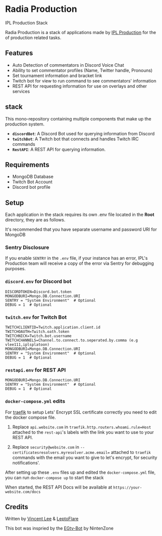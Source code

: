 # Radia Production
IPL Production Stack

Radia Production is a stack of applications made by
[IPL Production](https://iplabs.work) for the of production related tasks.

## Features
- Auto Detection of commentators in Discord Voice Chat
- Ability to set commentator profiles (Name, Twitter handle, Pronouns)
- Set tournament information and bracket link
- Twitch bot for view to run command to see commentators' information
- REST API for requesting information for use on overlays and other services

## stack
This mono-repository containing multiple components that make up the production
system.

- **`discordBot`**: A Discord Bot used for querying information from Discord
- **`twitchBot`**: A Twitch bot that connects and handles Twitch IRC commands
- **`RestAPI`**: A REST API for querying information.

## Requirements

- MongoDB Database
- Twitch Bot Account
- Discord bot profile

## Setup
Each application in the stack requires its own .env file located in the **Root**
directory, they are as follows.

It's recommended that you have separate username and password URI for MongoDB

### **Sentry Disclosure**

If you enable `SENTRY` in the `.env` file, if your instance has an error, IPL's
Production team will receive a copy of the error via Sentry for
debugging purposes.

### `discord.env` for Discord bot
```
DISCORDTOKEN=Discord.bot.token
MONGODBURI=Mongo.DB.Connection.URI
SENTRY = "System Environment"  # Optional
DEBUG = 1  # Optional
```

### `twitch.env` for Twitch Bot
```
TWITCHCLIENTID=Twitch.application.client.id
TWITCHOAUTH=Twitch.oath.token
TWITCHNICK=Twitch.bot.username
TWITCHCHANNELS=Channel.to.connect.to.seperated.by.comma (e.g vlee111,iplsplatoon)
MONGODBURI=Mongo.DB.Connection.URI
SENTRY = "System Environment"  # Optional
DEBUG = 1  # Optional
```

### `restapi.env` for REST API
```
MONGODBURI=Mongo.DB.Connection.URI
SENTRY = "System Environment"  # Optional
DEBUG = 1  # Optional
```

### `docker-compose.yml` edits
For [traefik](https://traefik.io/traefik/) to setup Lets' Encrypt SSL
certificate correctly you need to edit the docker compose file.

1. Replace `api.website.com` in `traefik.http.routers.whoami.rule=Host`
attached to the `rest-api`'s labels with the link you want to use to your REST API.

2. Replace `security@website.com` in `--certificatesresolvers.myresolver.acme.email=`
attached to `traefik` commands with the email you want to give to let's encrypt,
for security notifications'.

After setting up these `.env` files up and edited the `docker-compose.yml` file,
you can run `docker-compose up` to start the stack

When started, the REST API Docs will be available at `https://your-website.com/docs`

## Credits

Written by [Vincent Lee](https://github.com/vlee489) & [LeptoFlare](https://github.com/LeptoFlare)

This bot was inspried by the [EGtv-Bot](https://github.com/NintenZone/EGtv-Bot)
by NintenZone
